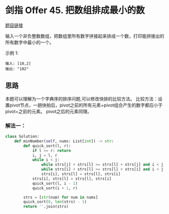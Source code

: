 # 剑指 Offer 45. 把数组排成最小的数

[题目链接](https://leetcode-cn.com/problems/ba-shu-zu-pai-cheng-zui-xiao-de-shu-lcof/)


输入一个非负整数数组，把数组里所有数字拼接起来排成一个数，打印能拼接出的所有数字中最小的一个。

示例 1:
```
输入: [10,2]
输出: "102"
```

## 思路

本题可以理解为一个字典序的排序问题,可以修改快排的比较方法。
比较方法：设置pivot节点，一趟快拍后，pivot之前的所有元素+pivot组合产生的数字都应小于pivot+之前的元素。 pivot之后的元素同理。

### 解法一：

```python
class Solution:
    def minNumber(self, nums: List[int]) -> str:
        def quick_sort(l, r):
            if l >= r: return
            i, j = l, r
            while i < j:
                while strs[j] + strs[l] >= strs[l] + strs[j] and i < j: j -= 1
                while strs[i] + strs[l] >= strs[l] + strs[i] and i < j: i += 1
                strs[i], strs[l] = strs[l], strs[i]
            strs[i], strs[l] = strs[l], strs[i]
            quick_sort(l, i - 1)
            quick_sort(i + 1, r)

        strs = [str(num) for num in nums]
        quick_sort(0, len(strs) - 1)
        return ''.join(strs)
```

